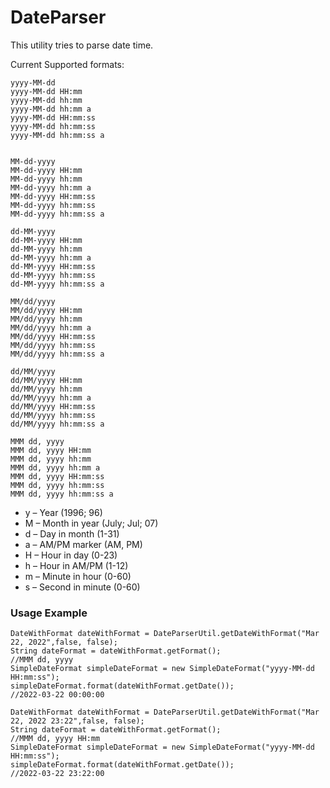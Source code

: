 # DateParser

This utility tries to parse date time.

Current Supported formats:
```
yyyy-MM-dd 
yyyy-MM-dd HH:mm
yyyy-MM-dd hh:mm 
yyyy-MM-dd hh:mm a
yyyy-MM-dd HH:mm:ss
yyyy-MM-dd hh:mm:ss
yyyy-MM-dd hh:mm:ss a


MM-dd-yyyy 
MM-dd-yyyy HH:mm
MM-dd-yyyy hh:mm 
MM-dd-yyyy hh:mm a
MM-dd-yyyy HH:mm:ss
MM-dd-yyyy hh:mm:ss
MM-dd-yyyy hh:mm:ss a

dd-MM-yyyy 
dd-MM-yyyy HH:mm
dd-MM-yyyy hh:mm 
dd-MM-yyyy hh:mm a
dd-MM-yyyy HH:mm:ss
dd-MM-yyyy hh:mm:ss
dd-MM-yyyy hh:mm:ss a

MM/dd/yyyy 
MM/dd/yyyy HH:mm
MM/dd/yyyy hh:mm 
MM/dd/yyyy hh:mm a
MM/dd/yyyy HH:mm:ss
MM/dd/yyyy hh:mm:ss
MM/dd/yyyy hh:mm:ss a

dd/MM/yyyy 
dd/MM/yyyy HH:mm
dd/MM/yyyy hh:mm 
dd/MM/yyyy hh:mm a
dd/MM/yyyy HH:mm:ss
dd/MM/yyyy hh:mm:ss
dd/MM/yyyy hh:mm:ss a

MMM dd, yyyy 
MMM dd, yyyy HH:mm
MMM dd, yyyy hh:mm 
MMM dd, yyyy hh:mm a
MMM dd, yyyy HH:mm:ss
MMM dd, yyyy hh:mm:ss
MMM dd, yyyy hh:mm:ss a
```
* y – Year (1996; 96)
* M – Month in year (July; Jul; 07)
* d – Day in month (1-31)
* a – AM/PM marker (AM, PM)
* H – Hour in day (0-23)
* h – Hour in AM/PM (1-12)
* m – Minute in hour (0-60)
* s – Second in minute (0-60)


### Usage Example
```
DateWithFormat dateWithFormat = DateParserUtil.getDateWithFormat("Mar 22, 2022",false, false);
String dateFormat = dateWithFormat.getFormat(); 
//MMM dd, yyyy
SimpleDateFormat simpleDateFormat = new SimpleDateFormat("yyyy-MM-dd HH:mm:ss");
simpleDateFormat.format(dateWithFormat.getDate());
//2022-03-22 00:00:00
```


```
DateWithFormat dateWithFormat = DateParserUtil.getDateWithFormat("Mar 22, 2022 23:22",false, false);
String dateFormat = dateWithFormat.getFormat(); 
//MMM dd, yyyy HH:mm
SimpleDateFormat simpleDateFormat = new SimpleDateFormat("yyyy-MM-dd HH:mm:ss");
simpleDateFormat.format(dateWithFormat.getDate());
//2022-03-22 23:22:00
```
